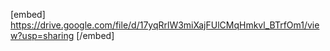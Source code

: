 [embed]  https://drive.google.com/file/d/17yqRrlW3miXajFUlCMqHmkvl_BTrfOm1/view?usp=sharing  [/embed]
